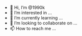 - 👋 Hi, I’m @1990k
- 👀 I’m interested in ...
- 🌱 I’m currently learning ...
- 💞️ I’m looking to collaborate on ...
- 📫 How to reach me ...

<!---
1990k/1990k is a ✨ special ✨ repository because its `README.md` (this file) appears on your GitHub profile.
You can click the Preview link to take a look at your changes.
--->

